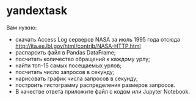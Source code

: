 # yandextask
Вам нужно:
- скачать Access Log серверов NASA за июль 1995 года отсюда http://ita.ee.lbl.gov/html/contrib/NASA-HTTP.html 
- распарсить файл в Pandas DataFrame;
- посчитать количество обращений к каждому урлу;
- найти топ-15 самых посещаемых урлов;
- посчитать число запросов в секунду;
- нарисовать график числа запросов в секунду;
- построить гистограмму распределения размеров запросов.
- В качестве ответа приложите файл с кодом или Jupyter Notebook.
